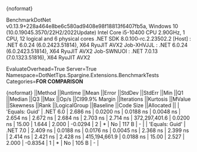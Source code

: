 {noformat}

BenchmarkDotNet v0.13.9+228a464e8be6c580ad9408e98f18813f6407fb5a, Windows 10 (10.0.19045.3570/22H2/2022Update)
Intel Core i5-10400 CPU 2.90GHz, 1 CPU, 12 logical and 6 physical cores
.NET SDK 8.0.100-rc.2.23502.2
  [Host]     : .NET 6.0.24 (6.0.2423.51814), X64 RyuJIT AVX2
  Job-XHVJJL : .NET 6.0.24 (6.0.2423.51814), X64 RyuJIT AVX2
  Job-SWNUOI : .NET 7.0.13 (7.0.1323.51816), X64 RyuJIT AVX2

EvaluateOverhead=True  Server=True  Namespace=DotNetTips.Spargine.Extensions.BenchmarkTests  
Categories=**FOR COMPARISON**  

{noformat}
||Method         ||Runtime  ||Mean     ||Error     ||StdDev    ||StdErr    ||Min      ||Q1       ||Median   ||Q3       ||Max      ||Op/s          ||CI99.9% Margin ||Iterations ||Kurtosis ||MValue ||Skewness ||Rank ||LogicalGroup ||Baseline ||Code Size ||Allocated ||
| 'Equals: Guid' | .NET 6.0 | 2.686 ns | 0.0200 ns | 0.0188 ns | 0.0048 ns | 2.654 ns | 2.672 ns | 2.684 ns | 2.703 ns | 2.714 ns | 372,297,401.6 |      0.0200 ns |      15.00 |    1.644 |  2.000 |  -0.0294 |    2 | *            | No       |     117 B |         - |
| 'Equals: Guid' | .NET 7.0 | 2.409 ns | 0.0188 ns | 0.0176 ns | 0.0045 ns | 2.368 ns | 2.399 ns | 2.414 ns | 2.421 ns | 2.428 ns | 415,194,661.9 |      0.0188 ns |      15.00 |    2.527 |  2.000 |  -0.8354 |    1 | *            | No       |     105 B |         - |
